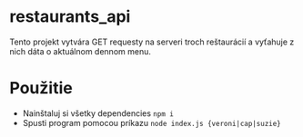 # restaurants_api
Tento projekt vytvára GET requesty na serveri troch reštaurácií a vyťahuje z nich dáta o aktuálnom dennom menu.

# Použitie
<ul>
  <li>Nainštaluj si všetky dependencies <code>npm i</code></li>
  <li>Spusti program pomocou príkazu <code>node index.js {veroni|cap|suzie}</code></li>
</ul>
